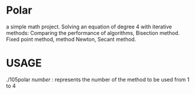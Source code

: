 Polar
===

a simple math project. 
Solving an equation of degree 4 with iterative methods: Comparing the performance of algorithms, Bisection method. Fixed point method, method Newton, Secant method.

USAGE
===

./105polar _number_ : represents the number of the method to be used from 1 to 4
